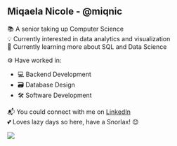 ## Miqaela Nicole - @miqnic
:books: A senior taking up Computer Science  
:bulb:  Currently interested in data analytics and visualization  
:seedling:  Currently learning more about SQL and Data Science 

:gear:  Have worked in:  
- :computer:  Backend Development
- :card_file_box: Database Design
- :hammer_and_wrench: Software Development  

:mailbox_with_mail:  You could connect with me on [LinkedIn](https://linkedin.com/in/miqnic)   
:two_hearts:  Loves lazy days so here, have a Snorlax! :blush:

<img src="https://i.imgur.com/6KUtP2f.gif"/>
